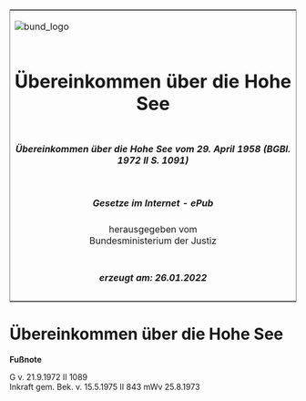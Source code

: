 <span id="DECKBLATT.html"></span>

<table border="0" frame="border" width="100%">

<tr valign="top">

<td align="left">

![bund\_logo](BfJ_2021_Web_de_de.gif)

</td>

<td align="right">

 

</td>

</tr>

<tr align="center" valign="middle">

<td colspan="2">

# Übereinkommen über die Hohe See

</td>

</tr>

<tr align="center" valign="middle">

<td colspan="2">

##### Übereinkommen über die Hohe See vom 29. April 1958 (BGBl. 1972 II S. 1091)

</td>

</tr>

<tr align="center" valign="middle">

<td colspan="2">

  
  

##### Gesetze im Internet - ePub  
  
herausgegeben vom  
Bundesministerium der Justiz

</td>

</tr>

<tr align="center" valign="bottom">

<td colspan="2">

  
  

##### erzeugt am: 26.01.2022

</td>

</tr>

</table>

<span id="BJNR210910972.html"></span>

# Übereinkommen über die Hohe See

<div>

  
**Fußnote**

<div class="jnhtml">

<div>

<div class="jurAbsatz">

G v. 21.9.1972 II 1089  
Inkraft gem. Bek. v. 15.5.1975 II 843 mWv 25.8.1973

</div>

</div>

</div>

</div>

